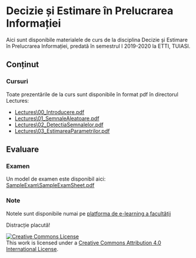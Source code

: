 # Decizie și Estimare în Prelucrarea Informației

Aici sunt disponibile materialele de curs de la disciplina Decizie și Estimare în Prelucrarea Informației,
predată în semestrul I 2019-2020 la ETTI, TUIASI.

<!--
## Observații pentru examen 2018-2019

- În slide-urile de curs sunt marcate slide-urile care nu intră în materia pentru examen
    - finalul Cap. I
    - 3 slide-uri din Cap. II
    - finalul Cap. III
-->

## Conținut

### Cursuri

Toate prezentările de la curs sunt disponibile în format pdf în directorul Lectures:

- [Lectures\00_Introducere.pdf](Lectures/00_Introducere.pdf)
- [Lectures\01_SemnaleAleatoare.pdf](Lectures/01_SemnaleAleatoare.pdf)
- [Lectures\02_DetectiaSemnalelor.pdf](Lectures/02_DetectiaSemnalelor.pdf)
- [Lectures\03_EstimareaParametrilor.pdf](Lectures/03_EstimareaParametrilor.pdf)

## Evaluare

### Examen

Un model de examen este disponibil aici: [SampleExam\SampleExamSheet.pdf](SampleExam/SampleExamSheet.pdf)

### Note

Notele sunt disponibile numai pe [platforma de e-learning a facultății](https://edu.etti.tuiasi.ro)

Distracție placută!

<a rel="license" href="http://creativecommons.org/licenses/by/4.0/"><img alt="Creative Commons License" style="border-width:0" src="https://i.creativecommons.org/l/by/4.0/88x31.png" /></a><br />This work is licensed under a <a rel="license" href="http://creativecommons.org/licenses/by/4.0/">Creative Commons Attribution 4.0 International License</a>.
